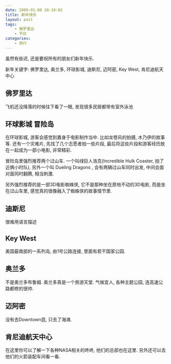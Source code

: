 ```yaml
---
date: 2009-01-08 20:10:02
title: 新年快乐
layout: post
tags:
    - 佛罗里达
    - 节日
categories:
    - 旅行
---
```

虽然有些迟, 还是要祝所有的朋友们新年快乐.

新年关键字: 佛罗里达, 奥兰多, 环球影城, 迪斯尼, 迈阿密, Key West, 肯尼迪航天中心

## 佛罗里达

飞机还没降落的时候往下看了一眼, 发现很多民居都带有室外泳池

## 环球影城 冒险岛

在环球影城, 游客会感觉到置身于电影制作当中. 比如龙卷风的拍摄, 木乃伊的故事等. 还有一个灾难片, 先找了几个志愿者拍一些片段, 最后将这些片段和游客经历放在一起成为一部小电影, 非常精彩.

冒险岛里强烈推荐两个过山车. 一个叫绿巨人浩克(Incredible Hulk Coaster, 拍了近俩小时队), 另外一个叫 Dueling Dragons , 会有两辆过山车同时出发, 中间会面对面同时翻腾, 相当刺激.

另外强烈推荐的是一部3D电影蜘蛛侠, 它不是那种坐在原地不动的3D电影, 而是坐在过山车里, 感觉真的很像融入了蜘蛛侠的故事情节里.

## 迪斯尼

很难用语言描述

## Key West

美国最南部的一系列岛, 由1号公路连接, 里面有若干国家公园.

## 奥兰多

不是奥兰多布鲁姆. 奥兰多真是一个旅游天堂. 气候宜人, 各种主题公园, 连高速公路都修的很帅.

## 迈阿密

没有去Downtown逛, 只去了海滩.

## 肯尼迪航天中心

在这里你可以了解一下各种NASA相关的咚咚, 他们的总部也在这里. 另外还可以去他们的火箭装配车间看一看.
